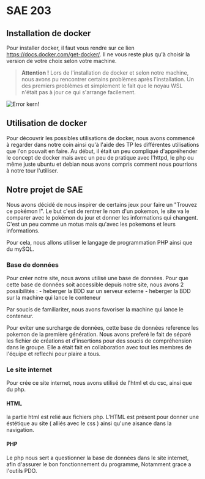 # SAE 203

## Installation de docker

Pour installer docker, il faut vous rendre sur ce lien https://docs.docker.com/get-docker/. Il ne vous reste plus qu'à choisir la version de votre choix selon votre machine. 

>  **Attention !** Lors de l'installation de docker et selon notre machine, nous avons pu rencontrer certains problèmes après l'installation. Un des premiers problèmes et simplement le fait que le noyau WSL n'était pas à jour ce qui s'arrange facilement. 

![Error kern!](https://media.discordapp.net/attachments/1095434555684560997/1095434956525809785/image.png "Erreur Kern version")

## Utilisation de docker 

Pour découvrir les possibles utilisations de docker, nous avons commencé à regarder dans notre coin ainsi qu'à l'aide des TP les différentes utilisations que l'on pouvait en faire. 
Au début, il était un peu compliqué d'appréhender le concept de docker mais avec un peu de pratique avec l'httpd, le php ou même juste ubuntu et debian nous avons compris comment nous pourrions à notre tour l'utiliser.

## Notre projet de SAE

Nous avons décidé de nous inspirer de certains jeux pour faire un "Trouvez ce pokémon !". Le but c'est de rentrer le nom d'un pokemon, le site va le comparer avec le pokémon du jour et donner les informations qui changent. C'est un peu comme un motus mais qu'avec les pokemons et leurs informations. 

Pour cela, nous allons utiliser le langage de programmation PHP ainsi que du mySQL.

### Base de données 
Pour créer notre site, nous avons utilisé une base de données.
Pour que cette base de données soit accessible depuis notre site, nous avons 2 possibilités :
    - heberger la BDD sur un serveur externe
    - heberger la BDD sur la machine qui lance le conteneur

Par soucis de familiariter, nous avons favoriser la machine qui lance le conteneur.

Pour eviter une surcharge de données, cette base de données reference les pokemon de la première génération.
Nous avons preferé le fait de séparé les fichier de créations et d'insertions pour des soucis de compréhension dans le groupe.
Elle a était fait en collaboration avec tout les membres de l'équipe et reflechi pour plaire a tous.

### Le site internet

Pour crée ce site internet, nous avons utilisé de l'html et du csc, ainsi que du php.

#### HTML

la partie html est relié aux fichiers php.
L'HTML est présent pour donner une éstétique au site ( alliés avec le css ) ainsi qu'une aisance dans la navigation.

#### PHP

Le php nous sert a questionner la base de données dans le site internet, afin d'assurer le bon fonctionnement du programme,
Notamment grace a l'outils PDO.





